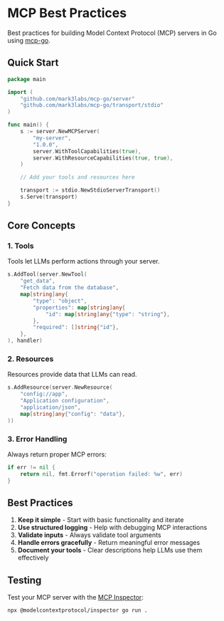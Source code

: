 # MCP Best Practices

Best practices for building Model Context Protocol (MCP) servers in Go using [mcp-go](https://github.com/mark3labs/mcp-go).

## Quick Start

```go
package main

import (
    "github.com/mark3labs/mcp-go/server"
    "github.com/mark3labs/mcp-go/transport/stdio"
)

func main() {
    s := server.NewMCPServer(
        "my-server",
        "1.0.0",
        server.WithToolCapabilities(true),
        server.WithResourceCapabilities(true, true),
    )

    // Add your tools and resources here

    transport := stdio.NewStdioServerTransport()
    s.Serve(transport)
}
```

## Core Concepts

### 1. Tools
Tools let LLMs perform actions through your server.

```go
s.AddTool(server.NewTool(
    "get_data",
    "Fetch data from the database",
    map[string]any{
        "type": "object",
        "properties": map[string]any{
            "id": map[string]any{"type": "string"},
        },
        "required": []string{"id"},
    },
), handler)
```

### 2. Resources
Resources provide data that LLMs can read.

```go
s.AddResource(server.NewResource(
    "config://app",
    "Application configuration",
    "application/json",
    map[string]any{"config": "data"},
))
```

### 3. Error Handling
Always return proper MCP errors:

```go
if err != nil {
    return nil, fmt.Errorf("operation failed: %w", err)
}
```

## Best Practices

1. **Keep it simple** - Start with basic functionality and iterate
2. **Use structured logging** - Help with debugging MCP interactions
3. **Validate inputs** - Always validate tool arguments
4. **Handle errors gracefully** - Return meaningful error messages
5. **Document your tools** - Clear descriptions help LLMs use them effectively

## Testing

Test your MCP server with the [MCP Inspector](https://github.com/modelcontextprotocol/inspector):

```bash
npx @modelcontextprotocol/inspector go run .
```
